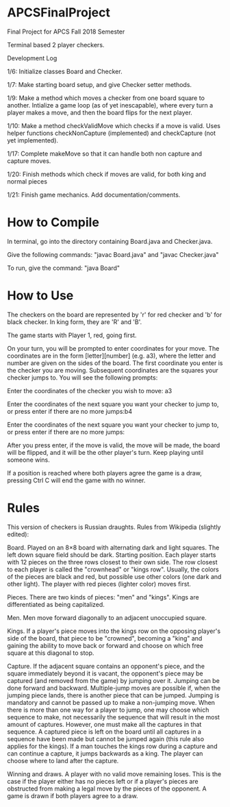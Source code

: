 # APCSFinalProject
Final Project for APCS Fall 2018 Semester

Terminal based 2 player checkers.



Development Log

1/6: Initialize classes Board and Checker.

1/7: Make starting board setup, and give Checker setter methods.

1/9: Make a method which moves a checker from one board square to another. Intialize a game loop (as of yet inescapable), where every turn a player makes a move, and then the board flips for the next player.

1/10: Make a method checkValidMove which checks if a move is valid. Uses helper functions checkNonCapture (implemented) and checkCapture (not yet implemented).

1/17: Complete makeMove so that it can handle both non capture and capture moves.

1/20: Finish methods which check if moves are valid, for both king and normal pieces

1/21: Finish game mechanics. Add documentation/comments.



# How to Compile
In terminal, go into the directory containing Board.java and Checker.java.

Give the following commands: "javac Board.java" and "javac Checker.java"

To run, give the command: "java Board"

# How to Use

The checkers on the board are represented by 'r' for red checker and 'b' for black checker. In king form, they are 'R' and 'B'.

The game starts with Player 1, red, going first.

On your turn, you will be prompted to enter coordinates for your move. The coordinates are in the form [letter][number] (e.g. a3),
where the letter and number are given on the sides of the board. The first coordinate you enter is the checker you are
moving. Subsequent coordinates are the squares your checker jumps to. You will see the following prompts:

Enter the coordinates of the checker you wish to move: a3

Enter the coordinates of the next square you want your checker to jump to,
or press enter if there are no more jumps:b4

Enter the coordinates of the next square you want your checker to jump to,
or press enter if there are no more jumps:

After you press enter, if the move is valid, the move will be made, the board will be flipped, and it will be the other player's turn. Keep playing until someone wins.

If a position is reached where both players agree the game is a draw, pressing Ctrl C will end the game with no winner.

# Rules

This version of checkers is Russian draughts. Rules from Wikipedia (slightly edited):

Board. Played on an 8×8 board with alternating dark and light squares. The left down square field should be dark.
Starting position. Each player starts with 12 pieces on the three rows closest to their own side. The row closest to each player is called the "crownhead" or "kings row". Usually, the colors of the pieces are black and red, but possible use other colors (one dark and other light). The player with red pieces (lighter color) moves first.

Pieces. There are two kinds of pieces: "men" and "kings". Kings are differentiated as being capitalized.

Men. Men move forward diagonally to an adjacent unoccupied square.

Kings. If a player's piece moves into the kings row on the opposing player's side of the board, that piece to be "crowned", becoming a "king" and gaining the ability to move back or forward and choose on which free square at this diagonal to stop.

Capture. If the adjacent square contains an opponent's piece, and the square immediately beyond it is vacant, the opponent's piece may be captured (and removed from the game) by jumping over it. Jumping can be done forward and backward. Multiple-jump moves are possible if, when the jumping piece lands, there is another piece that can be jumped. Jumping is mandatory and cannot be passed up to make a non-jumping move. When there is more than one way for a player to jump, one may choose which sequence to make, not necessarily the sequence that will result in the most amount of captures. However, one must make all the captures in that sequence. A captured piece is left on the board until all captures in a sequence have been made but cannot be jumped again (this rule also applies for the kings).
If a man touches the kings row during a capture and can continue a capture, it jumps backwards as a king. The player can choose where to land after the capture.

Winning and draws. A player with no valid move remaining loses. This is the case if the player either has no pieces left or if a player's pieces are obstructed from making a legal move by the pieces of the opponent. A game is drawn if both players agree to a draw.
